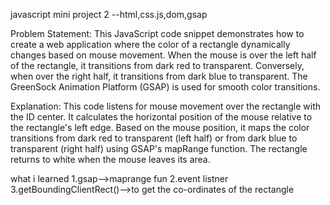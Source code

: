 javascript mini project 2 --html,css.js,dom,gsap

Problem Statement:
This JavaScript code snippet demonstrates how to create a web application where the color of a rectangle dynamically changes based on mouse movement. When the mouse is over the left half of the rectangle, it transitions from dark red to transparent. Conversely, when over the right half, it transitions from dark blue to transparent. The GreenSock Animation Platform (GSAP) is used for smooth color transitions.

Explanation:
This code listens for mouse movement over the rectangle with the ID center.
It calculates the horizontal position of the mouse relative to the rectangle's left edge.
Based on the mouse position, it maps the color transitions from dark red to transparent (left half) or from dark blue to transparent (right half) using GSAP's mapRange function.
The rectangle returns to white when the mouse leaves its area.

what i learned
1.gsap-->maprange fun
2.event listner
3.getBoundingClientRect()-->to get the co-ordinates of the rectangle
